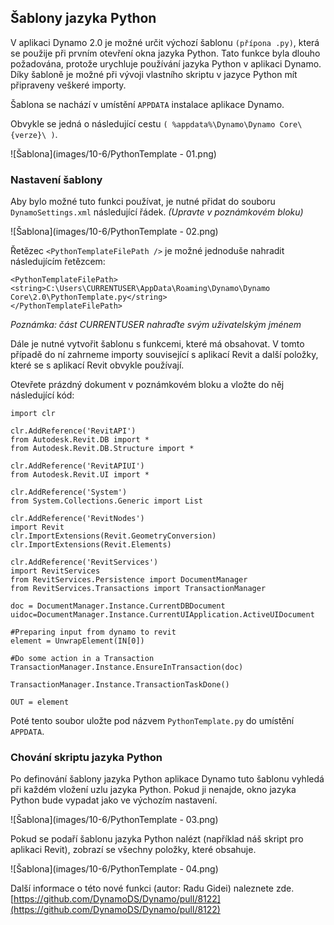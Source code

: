 

## Šablony jazyka Python

V aplikaci Dynamo 2.0 je možné určit výchozí šablonu ```(přípona .py)```, která se použije při prvním otevření okna jazyka Python. Tato funkce byla dlouho požadována, protože urychluje používání jazyka Python v aplikaci Dynamo. Díky šabloně je možné při vývoji vlastního skriptu v jazyce Python mít připraveny veškeré importy.

Šablona se nachází v umístění ```APPDATA``` instalace aplikace Dynamo.

Obvykle se jedná o následující cestu ```( %appdata%\Dynamo\Dynamo Core\{verze}\ )```.

![Šablona](images/10-6/PythonTemplate - 01.png)

### Nastavení šablony

Aby bylo možné tuto funkci používat, je nutné přidat do souboru ```DynamoSettings.xml``` následující řádek. *(Upravte v poznámkovém bloku)*

![Šablona](images/10-6/PythonTemplate - 02.png)

Řetězec ```<PythonTemplateFilePath />``` je možné jednoduše nahradit následujícím řetězcem:

```
<PythonTemplateFilePath>
<string>C:\Users\CURRENTUSER\AppData\Roaming\Dynamo\Dynamo Core\2.0\PythonTemplate.py</string>
</PythonTemplateFilePath>
```

*Poznámka: část CURRENTUSER nahraďte svým uživatelským jménem*

Dále je nutné vytvořit šablonu s funkcemi, které má obsahovat. V tomto případě do ní zahrneme importy související s aplikací Revit a další položky, které se s aplikací Revit obvykle používají.

Otevřete prázdný dokument v poznámkovém bloku a vložte do něj následující kód:

```
import clr

clr.AddReference('RevitAPI')
from Autodesk.Revit.DB import *
from Autodesk.Revit.DB.Structure import *

clr.AddReference('RevitAPIUI')
from Autodesk.Revit.UI import *

clr.AddReference('System')
from System.Collections.Generic import List

clr.AddReference('RevitNodes')
import Revit
clr.ImportExtensions(Revit.GeometryConversion)
clr.ImportExtensions(Revit.Elements)

clr.AddReference('RevitServices')
import RevitServices
from RevitServices.Persistence import DocumentManager
from RevitServices.Transactions import TransactionManager

doc = DocumentManager.Instance.CurrentDBDocument
uidoc=DocumentManager.Instance.CurrentUIApplication.ActiveUIDocument

#Preparing input from dynamo to revit
element = UnwrapElement(IN[0])

#Do some action in a Transaction
TransactionManager.Instance.EnsureInTransaction(doc)

TransactionManager.Instance.TransactionTaskDone()

OUT = element
```

Poté tento soubor uložte pod názvem ```PythonTemplate.py``` do umístění ```APPDATA```.

### Chování skriptu jazyka Python

Po definování šablony jazyka Python aplikace Dynamo tuto šablonu vyhledá při každém vložení uzlu jazyka Python. Pokud ji nenajde, okno jazyka Python bude vypadat jako ve výchozím nastavení.

![Šablona](images/10-6/PythonTemplate - 03.png)

Pokud se podaří šablonu jazyka Python nalézt (například náš skript pro aplikaci Revit), zobrazí se všechny položky, které obsahuje.

![Šablona](images/10-6/PythonTemplate - 04.png)

Další informace o této nové funkci (autor: Radu Gidei) naleznete zde. [https://github.com/DynamoDS/Dynamo/pull/8122](https://github.com/DynamoDS/Dynamo/pull/8122)

